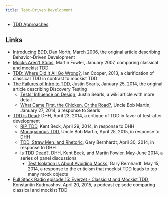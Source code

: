 ```yaml
---
title: Test-Driven Development
---
```


* [TDD Approaches](TDD-Approaches)

##  Links

* [Introducing BDD](http://dannorth.net/introducing-bdd/), Dan North, March 2006, the original article describing Behavior-Driven Development
* [Mocks Aren't Stubs](http://martinfowler.com/articles/mocksArentStubs.html), Martin Fowler, January 2007, comparing classical and mockist TDD
* [TDD: Where Did It All Go Wrong?](https://vimeo.com/68375232), Ian Cooper, 2013, a clarification of classical TDD in contrast to mockist TDD
* [The Failures of Intro to TDD](http://blog.testdouble.com/posts/2014-01-25-the-failures-of-intro-to-tdd.html), Justin Searls, January 25, 2014, the original article describing Discovery Testing
    * [Tests' Influence on Design](https://github.com/testdouble/contributing-tests/wiki/Tests'-Influence-on-Design), Justin Searls, a wiki article with more detail
    * [What Came First, the Chicken. Or the Road?](http://blog.8thlight.com/uncle-bob/2014/01/27/TheChickenOrTheRoad.html), Uncle Bob Martin, January 27, 2014, a response to Searls
* [TDD is Dead](http://david.heinemeierhansson.com/2014/tdd-is-dead-long-live-testing.html): DHH, April 23, 2014, a critique of TDD in favor of test-after development
    * [RIP TDD](https://m.facebook.com/notes/kent-beck/rip-tdd/750840194948847/), Kent Beck, April 29, 2014, in response to DHH
    * [Monogamous TDD](http://blog.8thlight.com/uncle-bob/2014/04/25/MonogamousTDD.html), Uncle Bob Martin, April 25, 2015, in response to DHH 
    * [TDD, Straw Men, and Rhetoric](https://www.destroyallsoftware.com/blog/2014/tdd-straw-men-and-rhetoric), Gary Bernhardt, April 30, 2014, in response to DHH
    * [Is TDD Dead?](http://martinfowler.com/articles/is-tdd-dead/), DHH, Kent Beck, and Martin Fowler, May-June 2014, a series of panel discussions
        * [Test Isolation is About Avoiding Mocks](https://www.destroyallsoftware.com/blog/2014/test-isolation-is-about-avoiding-mocks), Gary Bernhardt, May 15, 2014, a response to the criticism that mockist TDD leads to too many mock objects
* [Full Stack Radio episode 15: Everzet - Classicist and Mockist TDD](http://www.fullstackradio.com/15), Konstantin Kudryashov, April 20, 2015, a podcast episode comparing classical and mockist TDD
